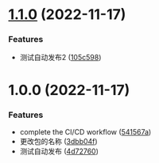 # [1.1.0](https://github.com/youtsider/engineering-test/compare/v1.0.0...v1.1.0) (2022-11-17)


### Features

* 测试自动发布2 ([105c598](https://github.com/youtsider/engineering-test/commit/105c5988008b5f9dda9a5df580d0d261f92ec603))

# 1.0.0 (2022-11-17)


### Features

* complete the CI/CD workflow ([541567a](https://github.com/youtsider/engineering-test/commit/541567ada1b37ba60aa7302c3f26b9aba088196b))
* 更改包的名称 ([3dbb04f](https://github.com/youtsider/engineering-test/commit/3dbb04f72ee3fcf2cd3fa4ad30ba92da2274c11f))
* 测试自动发布 ([4d72760](https://github.com/youtsider/engineering-test/commit/4d72760a74a9d4034124f2028e9d91a00475650e))
